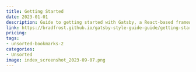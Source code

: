 ```yaml
---
title: Getting Started
date: 2023-01-01
description: Guide to getting started with Gatsby, a React-based framework for building websites.
link: https://bradfrost.github.io/gatsby-style-guide-guide/getting-started
pricing: 
tags: 
- unsorted-bookmarks-2 
categories: 
- Unsorted 
image: index_screenshot_2023-09-07.png
---
```

